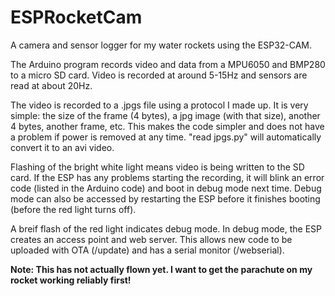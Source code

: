# ESPRocketCam
A camera and sensor logger for my water rockets using the ESP32-CAM.

The Arduino program records video and data from a MPU6050 and BMP280 to a micro SD card. Video is recorded at around 5-15Hz and sensors are read at about 20Hz.

The video is recorded to a .jpgs file using a protocol I made up. It is very simple: the size of the frame (4 bytes), a jpg image (with that size), another 4 bytes, another frame, etc. This makes the code simpler and does not have a problem if power is removed at any time. "read jpgs.py" will automatically convert it to an avi video.

Flashing of the bright white light means video is being written to the SD card. If the ESP has any problems starting the recording, it will blink an error code (listed in the Arduino code) and boot in debug mode next time. Debug mode can also be accessed by restarting the ESP before it finishes booting (before the red light turns off).

A breif flash of the red light indicates debug mode. In debug mode, the ESP creates an access point and web server. This allows new code to be uploaded with OTA (/update) and has a serial monitor (/webserial).

**Note: This has not actually flown yet. I want to get the parachute on my rocket working reliably first!**
